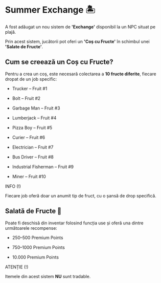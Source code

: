 

<h1>Summer Exchange 🏝️</h1>

<p>A fost adăugat un nou sistem de <strong>'Exchange'</strong> disponibil la un NPC situat pe plajă.</p>
<p>Prin acest sistem, jucătorii pot oferi un <strong>'Coș cu Fructe'</strong> în schimbul unei <strong>'Salate de Fructe'</strong>.</p>

<h2>Cum se creează un Coș cu Fructe?</h2>
<p>Pentru a crea un coș, este necesară colectarea a <strong>10 fructe diferite</strong>, fiecare dropat de un job specific:</p>
<ul>
  <li style="margin-bottom: 15px;">Trucker – Fruit #1</li>
  <li style="margin-bottom: 15px;">Bolt – Fruit #2</li>
  <li style="margin-bottom: 15px;">Garbage Man – Fruit #3</li>
  <li style="margin-bottom: 15px;">Lumberjack – Fruit #4</li>
  <li style="margin-bottom: 15px;">Pizza Boy – Fruit #5</li>
  <li style="margin-bottom: 15px;">Curier – Fruit #6</li>
  <li style="margin-bottom: 15px;">Electrician – Fruit #7</li>
  <li style="margin-bottom: 15px;">Bus Driver – Fruit #8</li>
  <li style="margin-bottom: 15px;">Industrial Fisherman – Fruit #9</li>
  <li style="margin-bottom: 15px;">Miner – Fruit #10</li>
</ul>

<div class="tip-container">
  <p class="title">INFO (!)</p>
  <p class="description">Fiecare job oferă doar un anumit tip de fruct, cu o șansă de drop specifică.</p>
</div>

<h2>Salată de Fructe 🍎</h2>
<p>Poate fi deschisă din inventar folosind funcția use și oferă una dintre următoarele recompense:</p>
<ul>
  <li style="margin-bottom: 15px;">250–500 Premium Points</li>
  <li style="margin-bottom: 15px;">750–1000 Premium Points</li>
  <li style="margin-bottom: 15px;">10.000 Premium Points</li>
</ul>

<div class="danger-container">
  <p class="title">ATENȚIE (!)</p>
  <p class="description">Itemele din acest sistem <strong>NU</strong> sunt tradable.</p>
</div>
